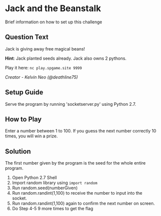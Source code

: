 # Jack and the Beanstalk
Brief information on how to set up this challenge

## Question Text
Jack is giving away free magical beans!

**Hint**: Jack planted seeds already. Jack also owns 2 pythons.

Play it here: `nc play.spgame.site 9999`

*Creator -  Kelvin Neo (@deathline75)*

## Setup Guide
Serve the program by running 'socketserver.py' using Python 2.7.

## How to Play
Enter a number between 1 to 100. If you guess the next number correctly 10 times, you will win a prize.

## Solution
The first number given by the program is the seed for the whole entire program.
1. Open Python 2.7 Shell
2. Import random library using `import random`
3. Run random.seed(numberGiven) 
4. Run random.randint(1,100) to receive the number to input into the socket.
5. Run random.randint(1,100) again to confirm the next number on screen.
6. Do Step 4-5 9 more times to get the flag
